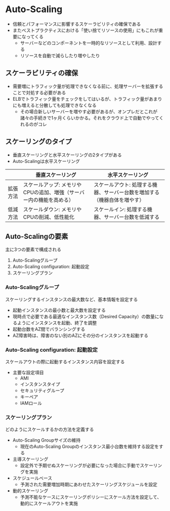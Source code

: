 # Auto-Scaling

- 信頼とパフォーマンスに影響するスケーラビリティの確保である
- またベストプラクティスにおける「使い捨てリソースの使用」にもこれが重要になってくる
  - サーバーなどのコンポーネントを一時的なリソースとして利用、設計する
  - リソースを自動で減らしたり増やしたり

## スケーラビリティの確保

- 需要増にトラフィック量が処理できなくなる前に、処理サーバーを拡張することで対処する必要がある
- ELBでトラフィック量をチェックをしてはいるが、トラフィック量があまりにも増えると分散しても処理できなくなる
  - その場合新しいサーバーを増やす必要があるが、オンプレだとこれが諸々の手続きで1ヶ月くらいかかる。それをクラウド上で自動でやってくれるのがコレ

## スケーリングのタイプ

- 垂直スケーリングと水平スケーリングの2タイプがある
- Auto-Scalingは水平スケーリング

|      | 垂直スケーリング                 | 水平スケーリング                    |
| ---- | ------------------------ | --------------------------- |
| 拡張方法 | スケールアップ: メモリやCPUの追加、増強（サーバー内の機能を高める）   | スケールアウト: 処理する機器、サーバー台数を増加する（機器自体を増やす） |
| 低減方法 | スケールダウン: メモリやCPUの削減、低性能化 | スケールイン: 処理する機器、サーバー台数を低減する  |

## Auto-Scalingの要素

主に3つの要素で構成される

1. Auto-Scalingグループ
2. Auto-Scaling configuration: 起動設定
3. スケーリングプラン

### Auto-Scalingグループ

スケーリングするインスタンスの最大数など、基本情報を設定する

- 起動インスタンスの最小数と最大数を設定する
- 現時点で必要である最適なインスタンス数（Desired Capacity）の数量になるようにインスタンスを起動、終了を調整
- 起動台数をAZ間でバランシングする
- AZ障害時は、障害のない別のAZにその分のインスタンスを起動する

### Auto-Scaling configuration: 起動設定

スケールアウトの際に起動するインスタンス内容を設定する

- 主要な設定項目
  - AMI
  - インスタンスタイプ
  - セキュリティグループ
  - キーペア
  - IAMロール

### スケーリングプラン

どのようにスケールするかの方法を定義する

- Auto-Scaling Groupサイズの維持
  - 現在のAuto-Scaling Groupのインスタンス最小台数を維持する設定をする
- 主導スケーリング
  - 設定外で予期せぬスケーリングが必要になった場合に手動でスケーリングを実施
- スケジュールベース
  - 予測された需要増加時期にあわせたスケーリングスケジュールを設定
- 動的スケーリング
  - 予測不能なケースにスケーリングポリシーにスケール方法を設定して、動的にスケールアウトを実施
